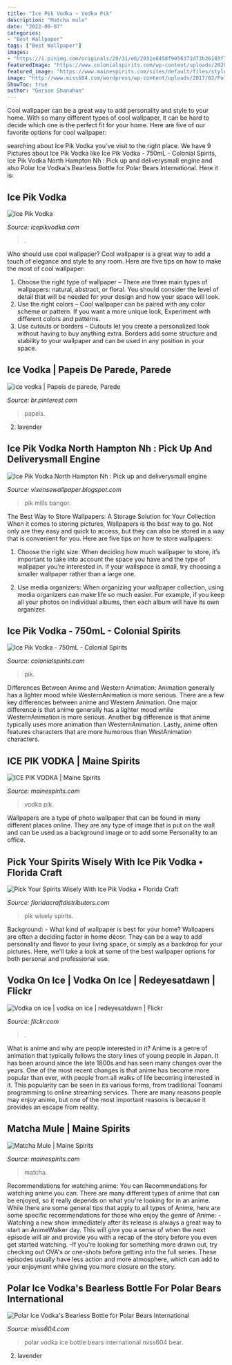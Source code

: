 ```yaml
---
title: "Ice Pik Vodka ~ Vodka Pik"
description: "Matcha mule"
date: "2022-09-07"
categories:
- "Best Wallpaper"
tags: ["Best Wallpaper"]
images:
- "https://i.pinimg.com/originals/20/31/e6/2031e6458f9056371d73b26183f7f8f7.jpg"
featuredImage: "https://www.colonialspirits.com/wp-content/uploads/2020/08/Ice-Pik-Vodka-750mL-768x768.jpg"
featured_image: "https://www.mainespirits.com/sites/default/files/styles/product_image_large/public/externals/afaa9870598478f2faa051e641bf8d44.jpg?itok=SDiIZgwT"
image: "http://www.miss604.com/wordpress/wp-content/uploads/2017/02/PolarIceVodka.jpg"
ShowToc: true
author: "Gerson Shanahan"
---
```



Cool wallpaper can be a great way to add personality and style to your home. With so many different types of cool wallpaper, it can be hard to decide which one is the perfect fit for your home. Here are five of our favorite options for cool wallpaper: 

	

		
searching about Ice Pik Vodka you've visit to the right place. We have 9 Pictures about Ice Pik Vodka like Ice Pik Vodka - 750mL - Colonial Spirits, Ice Pik Vodka North Hampton Nh : Pick up and deliverysmall engine and also Polar Ice Vodka&#039;s Bearless Bottle for Polar Bears International. Here it is:
		
    
## Ice Pik Vodka

<img loading=lazy src="https://www.icepikvodka.com/wp-content/uploads/2017/04/Georgia-Peach-Lemonade.png" onerror="this.onerror=null;this.src='https://tse3.mm.bing.net/th?id=OIP.VgUpPq5mqpoBgPtvC4LP_QHaCD&amp;pid=15.1';" alt="Ice Pik Vodka">

_Source: icepikvodka.com_

>. 

	

Who should use cool wallpaper?
Cool wallpaper is a great way to add a touch of elegance and style to any room. Here are five tips on how to make the most of cool wallpaper: 
1) Choose the right type of wallpaper – There are three main types of wallpapers: natural, abstract, or floral. You should consider the level of detail that will be needed for your design and how your space will look. 
2) Use the right colors – Cool wallpaper can be paired with any color scheme or pattern. If you want a more unique look, Experiment with different colors and patterns. 
3) Use cutouts or borders – Cutouts let you create a personalized look without having to buy anything extra. Borders add some structure and stability to your wallpaper and can be used in any position in your space.

    
## Ice Vodka | Papeis De Parede, Parede

<img loading=lazy src="https://i.pinimg.com/originals/20/31/e6/2031e6458f9056371d73b26183f7f8f7.jpg" onerror="this.onerror=null;this.src='https://tse2.mm.bing.net/th?id=OIP.94ThLkOQtzOjj0Ib-gb5egHaNK&amp;pid=15.1';" alt="ice vodka | Papeis de parede, Parede">

_Source: br.pinterest.com_

>papeis. 

	

2. lavender 

    
## Ice Pik Vodka North Hampton Nh : Pick Up And Deliverysmall Engine

<img loading=lazy src="https://lh6.googleusercontent.com/proxy/vffSSSNQnT6tS4_tNRQ7nufEdHVOYTwy60B-4_nH47cRKXkvNLRBm53OOSClH_wlOZEEI2772-v5nt9LEy98jzKqUG45XuvQDlYZNyWIiyW_RlQBWAOZq8GkbpRdRkwBYgmRW8A3Kw=s0-d" onerror="this.onerror=null;this.src='https://tse2.mm.bing.net/th?id=OIP.IEvlO45ylSy80Ti3A5GHeQHaVn&amp;pid=15.1';" alt="Ice Pik Vodka North Hampton Nh : Pick up and deliverysmall engine">

_Source: vixensewallpaper.blogspot.com_

>pik mills bangor. 

	

The Best Way to Store Wallpapers: A Storage Solution for Your Collection
When it comes to storing pictures, Wallpapers is the best way to go. Not only are they easy and quick to access, but they can also be stored in a way that is convenient for you. Here are five tips on how to store wallpapers:
1) Choose the right size: When deciding how much wallpaper to store, it’s important to take into account the space you have and the type of wallpaper you’re interested in. If your wallspace is small, try choosing a smaller wallpaper rather than a large one.

2) Use media organizers: When organizing your wallpaper collection, using media organizers can make life so much easier. For example, if you keep all your photos on individual albums, then each album will have its own organizer.

    
## Ice Pik Vodka - 750mL - Colonial Spirits

<img loading=lazy src="https://www.colonialspirits.com/wp-content/uploads/2020/08/Ice-Pik-Vodka-750mL-768x768.jpg" onerror="this.onerror=null;this.src='https://tse2.mm.bing.net/th?id=OIP.Fk7VxnBWg4NulR_jlhX1KwHaHa&amp;pid=15.1';" alt="Ice Pik Vodka - 750mL - Colonial Spirits">

_Source: colonialspirits.com_

>pik. 

	

Differences Between Anime and Western Animation: Animation generally has a lighter mood while WesternAnimation is more serious.
There are a few key differences between anime and Western Animation. One major difference is that anime generally has a lighter mood while WesternAnimation is more serious. Another big difference is that anime typically uses more animation than WesternAnimation. Lastly, anime often features characters that are more humorous than WestAnimation characters.

    
## ICE PIK VODKA | Maine Spirits

<img loading=lazy src="https://www.mainespirits.com/sites/default/files/styles/product_image_large/public/externals/afaa9870598478f2faa051e641bf8d44.jpg?itok=SDiIZgwT" onerror="this.onerror=null;this.src='https://tse3.mm.bing.net/th?id=OIP.y7JTwj-NyjZSwVehpLnERAAAAA&amp;pid=15.1';" alt="ICE PIK VODKA | Maine Spirits">

_Source: mainespirits.com_

>vodka pik. 

	



Wallpapers are a type of photo wallpaper that can be found in many different places online. They are any type of image that is put on the wall and can be used as a background image or to add some Personality to an office.

    
## Pick Your Spirits Wisely With Ice Pik Vodka • Florida Craft

<img loading=lazy src="https://floridacraftdistributors.com/wp-content/uploads/2021/03/icepiknoengland-e1626808246977-1536x668.jpg" onerror="this.onerror=null;this.src='https://tse3.mm.bing.net/th?id=OIP.XYiixHQ1LN35_ufCeeOKzwHaDO&amp;pid=15.1';" alt="Pick Your Spirits Wisely With Ice Pik Vodka • Florida Craft">

_Source: floridacraftdistributors.com_

>pik wisely spirits. 

	

Background: - What kind of wallpaper is best for your home?
Wallpapers are often a deciding factor in home décor. They can be a way to add personality and flavor to your living space, or simply as a backdrop for your pictures. Here, we'll take a look at some of the best wallpaper options for both personal and professional use.

    
## Vodka On Ice | Vodka On Ice | Redeyesatdawn | Flickr

<img loading=lazy src="https://live.staticflickr.com/2009/2463320937_335499f06a_b.jpg" onerror="this.onerror=null;this.src='https://tse2.mm.bing.net/th?id=OIP.0ma8hMCgtW5MFEIMUOokigHaE9&amp;pid=15.1';" alt="Vodka on ice | vodka on ice | redeyesatdawn | Flickr">

_Source: flickr.com_

>. 

	

What is anime and why are people interested in it?
Anime is a genre of animation that typically follows the story lines of young people in Japan. It has been around since the late 1800s and has seen many changes over the years. One of the most recent changes is that anime has become more popular than ever, with people from all walks of life becoming interested in it. This popularity can be seen in its various forms, from traditional Toonami programming to online streaming services. There are many reasons people may enjoy anime, but one of the most important reasons is because it provides an escape from reality.

    
## Matcha Mule | Maine Spirits

<img loading=lazy src="https://www.mainespirits.com/sites/default/files/styles/recipe_-_large_image_style/public/Screen Shot 2019-05-10 at 11.11.32 AM.png?itok=z8Ax_z90" onerror="this.onerror=null;this.src='https://tse1.mm.bing.net/th?id=OIP.zzZgke39D2f0gSaau-8aUwHaEK&amp;pid=15.1';" alt="Matcha Mule | Maine Spirits">

_Source: mainespirits.com_

>matcha. 

	

Recommendations for watching anime: You can
Recommendations for watching anime you can. There are many different types of anime that can be enjoyed, so it really depends on what you're looking for in an anime. While there are some general tips that apply to all types of Anime, here are some specific recommendations for those who enjoy the genre of Anime: 
-Watching a new show immediately after its release is always a great way to start an AnimeWalker day. This will give you a sense of when the next episode will air and provide you with a recap of the story before you even get started watching. 
-If you're looking for something more drawn out, try checking out OVA's or one-shots before getting into the full series. These episodes usually have less action and more atmosphere, which can add to your enjoyment while giving you more closure on the story.

    
## Polar Ice Vodka&#039;s Bearless Bottle For Polar Bears International

<img loading=lazy src="http://www.miss604.com/wordpress/wp-content/uploads/2017/02/PolarIceVodka.jpg" onerror="this.onerror=null;this.src='https://tse1.mm.bing.net/th?id=OIP.8Ush_NUBj_dBTYWkXBjEZQAAAA&amp;pid=15.1';" alt="Polar Ice Vodka&#039;s Bearless Bottle for Polar Bears International">

_Source: miss604.com_

>polar vodka ice bottle bears international miss604 bear. 

	

2. lavender 

